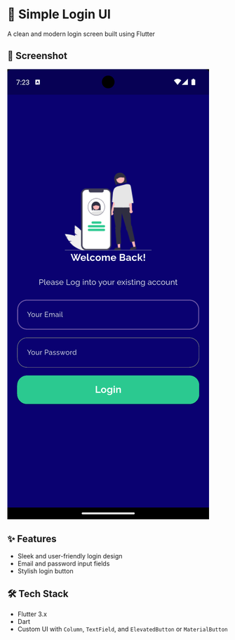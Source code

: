 # 🚀 Simple Login UI

A clean and modern login screen built using Flutter

## 📱 Screenshot

![Login Screen](assets/Screenshot.png)

## ✨ Features

- Sleek and user-friendly login design
- Email and password input fields
- Stylish login button

## 🛠️ Tech Stack

- Flutter 3.x
- Dart
- Custom UI with `Column`, `TextField`, and `ElevatedButton` or `MaterialButton`
